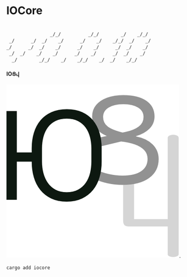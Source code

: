 # IOCore

>

```perl

                _/_/          _/_/        _/    _/_/
 _/      _/  _/    _/      _/    _/    _/_/  _/    _/
_/      _/  _/    _/      _/    _/      _/  _/    _/
 _/  _/    _/    _/      _/    _/      _/  _/    _/
  _/        _/_/    _/    _/_/    _/  _/    _/_/
  ```

#### IOՑ𐔙
![docs/IOCORE.png](docs/IOCORE.png "&#x13ba;&#x551;&#x10519;").


```bash
cargo add iocore
```
